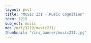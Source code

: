 ```yaml
---
layout: post
title: "MUSIC 231 - Music Cognition"
term: 1219
subject: music
md: /mdf/1219/music231/
thumbnail: "/crs_banner/music231.jpg"
---
```

